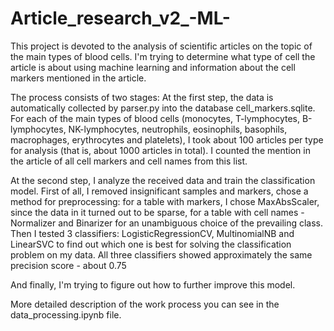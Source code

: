 # Article_research_v2_-ML-
This project is devoted to the analysis of scientific articles on the topic of the main types of blood cells. I'm trying to determine what type of cell the article is about using machine learning and information about the cell markers mentioned in the article.

The process consists of two stages:
At the first step, the data is automatically collected by parser.py into the database cell_markers.sqlite. For each of the main types of blood cells (monocytes, T-lymphocytes, B-lymphocytes, NK-lymphocytes, neutrophils, eosinophils, basophils, macrophages, erythrocytes and platelets), I took about 100 articles per type for analysis (that is, about 1000 articles in total). I counted the mention in the article of all cell markers and cell names from this list.

At the second step, I analyze the received data and train the classification model.
First of all, I removed insignificant samples and markers, chose a method for preprocessing: for a table with markers, I chose MaxAbsScaler, since the data in it turned out to be sparse, for a table with cell names - Normalizer and Binarizer for an unambiguous choice of the prevailing class.
Then I tested 3 classifiers: LogisticRegressionCV, MultinomialNB and LinearSVC to find out which one is best for solving the classification problem on my data. All three classifiers showed approximately the same precision score - about 0.75

And finally, I'm trying to figure out how to further improve this model.

More detailed description of the work process you can see in the data_processing.ipynb file.
